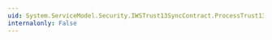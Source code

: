 ```yaml
---
uid: System.ServiceModel.Security.IWSTrust13SyncContract.ProcessTrust13Validate(System.ServiceModel.Channels.Message)
internalonly: False
---
```

